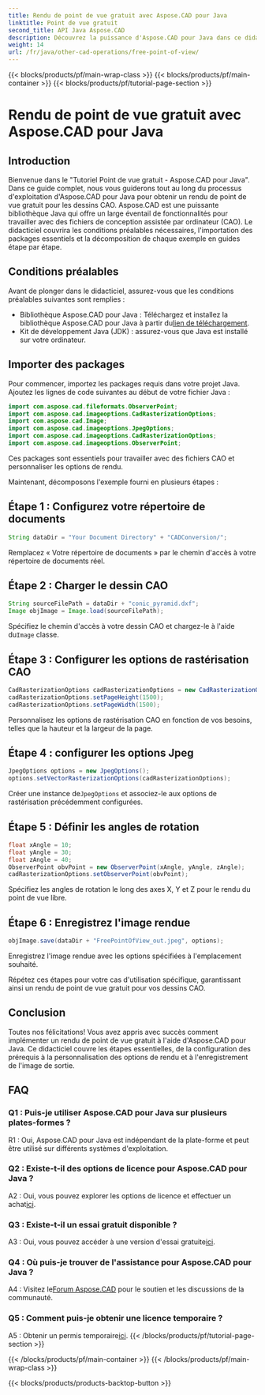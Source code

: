 ```yaml
---
title: Rendu de point de vue gratuit avec Aspose.CAD pour Java
linktitle: Point de vue gratuit
second_title: API Java Aspose.CAD
description: Découvrez la puissance d'Aspose.CAD pour Java dans ce didacticiel sur la réalisation d'un rendu de point de vue gratuit pour les dessins CAO. Libérez le potentiel d’Aspose.CAD.
weight: 14
url: /fr/java/other-cad-operations/free-point-of-view/
---
```


{{< blocks/products/pf/main-wrap-class >}}
{{< blocks/products/pf/main-container >}}
{{< blocks/products/pf/tutorial-page-section >}}

# Rendu de point de vue gratuit avec Aspose.CAD pour Java

## Introduction

Bienvenue dans le "Tutoriel Point de vue gratuit - Aspose.CAD pour Java". Dans ce guide complet, nous vous guiderons tout au long du processus d'exploitation d'Aspose.CAD pour Java pour obtenir un rendu de point de vue gratuit pour les dessins CAO. Aspose.CAD est une puissante bibliothèque Java qui offre un large éventail de fonctionnalités pour travailler avec des fichiers de conception assistée par ordinateur (CAO). Le didacticiel couvrira les conditions préalables nécessaires, l'importation des packages essentiels et la décomposition de chaque exemple en guides étape par étape.

## Conditions préalables

Avant de plonger dans le didacticiel, assurez-vous que les conditions préalables suivantes sont remplies :
-  Bibliothèque Aspose.CAD pour Java : Téléchargez et installez la bibliothèque Aspose.CAD pour Java à partir du[lien de téléchargement](https://releases.aspose.com/cad/java/).
- Kit de développement Java (JDK) : assurez-vous que Java est installé sur votre ordinateur.

## Importer des packages

Pour commencer, importez les packages requis dans votre projet Java. Ajoutez les lignes de code suivantes au début de votre fichier Java :
```java
import com.aspose.cad.fileformats.ObserverPoint;
import com.aspose.cad.imageoptions.CadRasterizationOptions;
import com.aspose.cad.Image;
import com.aspose.cad.imageoptions.JpegOptions;
import com.aspose.cad.imageoptions.CadRasterizationOptions;
import com.aspose.cad.imageoptions.ObserverPoint;
```

Ces packages sont essentiels pour travailler avec des fichiers CAO et personnaliser les options de rendu.

Maintenant, décomposons l'exemple fourni en plusieurs étapes :

## Étape 1 : Configurez votre répertoire de documents

```java
String dataDir = "Your Document Directory" + "CADConversion/";
```

Remplacez « Votre répertoire de documents » par le chemin d'accès à votre répertoire de documents réel.

## Étape 2 : Charger le dessin CAO

```java
String sourceFilePath = dataDir + "conic_pyramid.dxf";
Image objImage = Image.load(sourceFilePath);
```

Spécifiez le chemin d'accès à votre dessin CAO et chargez-le à l'aide du`Image` classe.

## Étape 3 : Configurer les options de rastérisation CAO

```java
CadRasterizationOptions cadRasterizationOptions = new CadRasterizationOptions();
cadRasterizationOptions.setPageHeight(1500);
cadRasterizationOptions.setPageWidth(1500);
```

Personnalisez les options de rastérisation CAO en fonction de vos besoins, telles que la hauteur et la largeur de la page.

## Étape 4 : configurer les options Jpeg

```java
JpegOptions options = new JpegOptions();
options.setVectorRasterizationOptions(cadRasterizationOptions);
```

 Créer une instance de`JpegOptions` et associez-le aux options de rastérisation précédemment configurées.

## Étape 5 : Définir les angles de rotation

```java
float xAngle = 10;
float yAngle = 30;
float zAngle = 40;
ObserverPoint obvPoint = new ObserverPoint(xAngle, yAngle, zAngle);
cadRasterizationOptions.setObserverPoint(obvPoint);
```

Spécifiez les angles de rotation le long des axes X, Y et Z pour le rendu du point de vue libre.

## Étape 6 : Enregistrez l'image rendue

```java
objImage.save(dataDir + "FreePointOfView_out.jpeg", options);
```

Enregistrez l'image rendue avec les options spécifiées à l'emplacement souhaité.

Répétez ces étapes pour votre cas d'utilisation spécifique, garantissant ainsi un rendu de point de vue gratuit pour vos dessins CAO.

## Conclusion

Toutes nos félicitations! Vous avez appris avec succès comment implémenter un rendu de point de vue gratuit à l'aide d'Aspose.CAD pour Java. Ce didacticiel couvre les étapes essentielles, de la configuration des prérequis à la personnalisation des options de rendu et à l'enregistrement de l'image de sortie.

## FAQ

### Q1 : Puis-je utiliser Aspose.CAD pour Java sur plusieurs plates-formes ?

R1 : Oui, Aspose.CAD pour Java est indépendant de la plate-forme et peut être utilisé sur différents systèmes d'exploitation.

### Q2 : Existe-t-il des options de licence pour Aspose.CAD pour Java ?

 A2 : Oui, vous pouvez explorer les options de licence et effectuer un achat[ici](https://purchase.aspose.com/buy).

### Q3 : Existe-t-il un essai gratuit disponible ?

 A3 : Oui, vous pouvez accéder à une version d'essai gratuite[ici](https://releases.aspose.com/).

### Q4 : Où puis-je trouver de l'assistance pour Aspose.CAD pour Java ?

 A4 : Visitez le[Forum Aspose.CAD](https://forum.aspose.com/c/cad/19) pour le soutien et les discussions de la communauté.

### Q5 : Comment puis-je obtenir une licence temporaire ?

 A5 : Obtenir un permis temporaire[ici](https://purchase.aspose.com/temporary-license/).
{{< /blocks/products/pf/tutorial-page-section >}}

{{< /blocks/products/pf/main-container >}}
{{< /blocks/products/pf/main-wrap-class >}}

{{< blocks/products/products-backtop-button >}}
